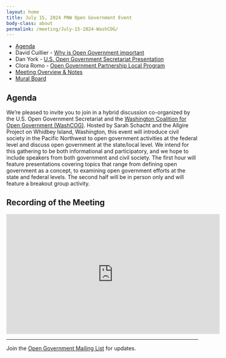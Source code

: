 ```yaml
---
layout: home
title: July 15, 2024 PNW Open Government Event
body-class: about
permalink: /meeting/July-15-2024-WashCOG/ 
---
```



* [Agenda](/assets/files/07152024_WashCOG_Event_slides.pdf)
* David Cuillier - [Why is Open Government important](/assets/files/David_Cuillier_WCOG_slides.pdf)
* Dan York - [U.S. Open Government Secretariat Presentation](/assets/files/07152024_Open_Gov_Sec_WashCOG_Briefing.pdf)
* Clora Romo - [Open Government Partnership Local Program](/assets/files/OGP_LOCAL.pdf)
* [Meeting Overview & Notes](/assets/files/7_15_24_PNW_Open_Government_Meeting_Overview.docx)
* [Mural Board](/assets/files/PNW_Breakout_Session_Mural_07_15_2024.pdf)

## Agenda
We’re pleased to invite you to join in a hybrid discussion co-organized by the U.S. Open Government Secretariat and the [Washington Coalition for Open Government (WashCOG)](https://www.washcog.org/). Hosted by Sarah Schacht and the Allgire Project on Whidbey Island, Washington, this event will introduce civil society in the Pacific Northwest to open government activities at the federal level and discuss open government at the state/local level. We intend for this gathering to be both informational and participatory, and we hope to include speakers from both government and civil society. The first hour will feature presentations covering topics that range from defining open government as a concept, to examining open government efforts at the state and federal levels. The second half will be in person only and will feature a breakout group activity.

## Recording of the Meeting <br>
<iframe width="560" height="315" src="https://www.youtube.com/embed/q213n-khhrQ?si=nmSInFNsXbKl1Yvw" title="YouTube video player" frameborder="0" allow="accelerometer; autoplay; clipboard-write; encrypted-media; gyroscope; picture-in-picture; web-share" referrerpolicy="strict-origin-when-cross-origin" allowfullscreen></iframe>


---

Join the [Open Government Mailing List](https://open.usa.gov/mailing-list/) for updates.
